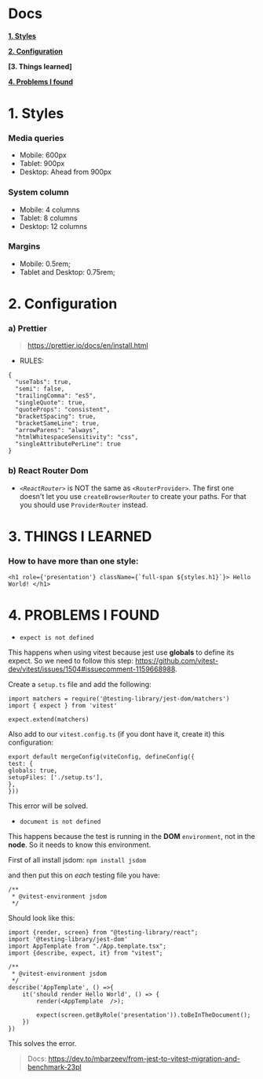 # Docs

<h4>

[1. Styles](#1-styles)

[2. Configuration](#2-configuration)

[3. Things learned]

[4. Problems I found](#3-problems-i-found)

</h4>

# 1. Styles

### Media queries

- Mobile: 600px
- Tablet: 900px
- Desktop: Ahead from 900px

### System column

- Mobile: 4 columns
- Tablet: 8 columns
- Desktop: 12 columns

### Margins

- Mobile: 0.5rem;
- Tablet and Desktop: 0.75rem;

# 2. Configuration

### a) Prettier

> https://prettier.io/docs/en/install.html

- RULES:

```
{
  "useTabs": true,
  "semi": false,
  "trailingComma": "es5",
  "singleQuote": true,
  "quoteProps": "consistent",
  "bracketSpacing": true,
  "bracketSameLine": true,
  "arrowParens": "always",
  "htmlWhitespaceSensitivity": "css",
  "singleAttributePerLine": true
}

```

### b) React Router Dom

- *`<ReactRouter>`* is NOT the same as `<RouterProvider>`. The first one doesn't let you use `createBrowserRouter` to
  create your paths. For that you should use
  ``ProviderRouter`` instead.

# 3. THINGS I LEARNED

### How to have more than one style:

``<h1 role={'presentation'} className={`full-span ${styles.h1}`}> Hello World! </h1>``

# 4. PROBLEMS I FOUND

- `expect is not defined`

This happens when using vitest because jest use **globals** to define its expect. So we need to follow
this step: https://github.com/vitest-dev/vitest/issues/1504#issuecomment-1159668988.

Create a `setup.ts` file and add the following:

```
import matchers = require('@testing-library/jest-dom/matchers')
import { expect } from 'vitest'

expect.extend(matchers)

```

Also add to our `vitest.config.ts` (if you dont have it, create it)
this configuration:

```
export default mergeConfig(viteConfig, defineConfig({
test: {
globals: true,
setupFiles: ['./setup.ts'],
},
}))
```

This error will be solved.

- `document is not defined`

This happens because the test is running in the **DOM** `environment`, not in the **node**. So it needs
to know this environment.

First of all install jsdom:
`npm install jsdom`

and then put this on _each_ testing file you have:

```
/**
 * @vitest-environment jsdom
 */
```

Should look like this:

```
import {render, screen} from "@testing-library/react";
import '@testing-library/jest-dom'
import AppTemplate from "./App.template.tsx";
import {describe, expect, it} from "vitest";

/**
 * @vitest-environment jsdom
 */
describe('AppTemplate', () =>{
    it('should render Hello World', () => {
        render(<AppTemplate  />);

        expect(screen.getByRole('presentation')).toBeInTheDocument();
    })
})
```

This solves the error.

> Docs: https://dev.to/mbarzeev/from-jest-to-vitest-migration-and-benchmark-23pl
